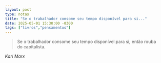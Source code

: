 ```yaml
---
layout: post
type: notas
title: "Se o trabalhador consome seu tempo disponível para si..."
date: 2025-05-01 15:30:00 -0300
tags: ["livros","pensamentos"]
---
```

<blockquote class="citacao-especial">
  Se o trabalhador consome seu tempo disponível para si, então rouba do capitalista.
</blockquote>
<cite class="citacao-autor">Karl Marx</cite>